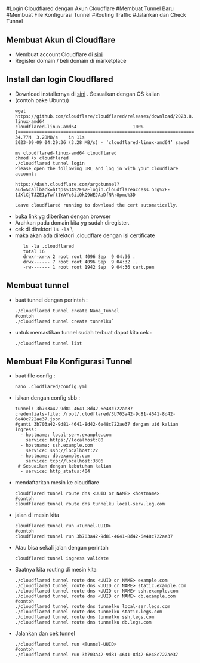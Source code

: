 #
#Login Cloudflared dengan Akun Cloudflare
#Membuat Tunnel Baru
#Membuat File Konfigurasi Tunnel
#Routing Traffic
#Jalankan dan Check Tunnel

## Membuat Akun di Cloudflare
* Membuat account Cloudflare di [sini](https://dash.cloudflare.com/sign-up)
* Register domain / beli domain di marketplace
  
## Install dan login Cloudflared
- Download installernya di [sini](https://github.com/cloudflare/cloudflared/releases?ref=kurnia.eu.orrg) . Sesuaikan dengan OS kalian
- (contoh pake Ubuntu)
  ```
  wget https://github.com/cloudflare/cloudflared/releases/download/2023.8.2/cloudflared-linux-amd64
  cloudflared-linux-amd64                     100%[===========================================================================================>]  34.77M  3.28MB/s    in 11s     
  2023-09-09 04:29:36 (3.28 MB/s) - ‘cloudflared-linux-amd64’ saved

  mv cloudflared-linux-amd64 cloudflared
  chmod +x cloudflared
  ./cloudflared tunnel login
  Please open the following URL and log in with your Cloudflare account:

  https://dash.cloudflare.com/argotunnel?aud=&callback=https%3A%2F%2Flogin.cloudflareaccess.org%2F-1JXlCjTJZE1yTwft1YAYc6iiQkQ9WEJAaDfNRr8pmc%3D

  Leave cloudflared running to download the cert automatically.
* buka link yg diberikan dengan browser
* Arahkan pada domain kita yg sudah diregister.
* cek di direktori
  `ls -la` \
* maka akan ada direktori .cloudflare dengan isi certificate
  ```
     ls -la .cloudflared
     total 16
     drwxr-xr-x 2 root root 4096 Sep  9 04:36 .
     drwx------ 7 root root 4096 Sep  9 04:32 ..
     -rw------- 1 root root 1942 Sep  9 04:36 cert.pem

## Membuat tunnel
* buat tunnel dengan perintah :
  ```
  ./cloudflared tunnel create Nama_Tunnel 
  #contoh 
  ./cloudflared tunnel create tunnelku` 
  
* untuk memastikan tunnel sudah terbuat dapat kita cek :
  ```
  ./cloudflared tunnel list

## Membuat File Konfigurasi Tunnel
* buat file config :  
  ```
  nano .clodflared/config.yml

* isikan dengan config sbb :

  ```
  tunnel: 3b703a42-9d81-4641-8d42-6e48c722ae37
  credentials-file: /root/.clodflared/3b703a42-9d81-4641-8d42-6e48c722ae37.json
  #ganti 3b703a42-9d81-4641-8d42-6e48c722ae37 dengan uid kalian
  ingress:
    - hostname: local-serv.example.com
      service: https://localhost:80
    - hostname: ssh.example.com
      service: ssh://localhost:22
    - hostname: db.example.com
      service: tcp://localhost:3306
   # Sesuaikan dengan kebutuhan kalian
    - service: http_status:404

* mendaftarkan mesin ke cloudflare
  ```
  cloudflared tunnel route dns <UUID or NAME> <hostname>
  #contoh
  cloudflared tunnel route dns tunnelku local-serv.leg.com
  
* jalan di mesin kita
  ```
  cloudflared tunnel run <Tunnel-UUID>
  #contoh
  cloudflared tunnel run 3b703a42-9d81-4641-8d42-6e48c722ae37
  
* Atau bisa sekali jalan dengan perintah  
  ```
  cloudflared tunnel ingress validate
* Saatnya kita routing di mesin kita
  ```
  ./cloudflared tunnel route dns <UUID or NAME> example.com
  ./cloudflared tunnel route dns <UUID or NAME> static.example.com
  ./cloudflared tunnel route dns <UUID or NAME> ssh.example.com
  ./cloudflared tunnel route dns <UUID or NAME> db.example.com
  #contoh
  ./cloudflared tunnel route dns tunnelku local-ser.legs.com
  ./cloudflared tunnel route dns tunnelku static.legs.com
  ./cloudflared tunnel route dns tunnelku ssh.legs.com
  ./cloudflared tunnel route dns tunnelku db.legs.com
  
* Jalankan dan cek tunnel
  ```
  ./cloudflared tunnel run <Tunnel-UUID>
  #contoh
  ./cloudflared tunnel run 3b703a42-9d81-4641-8d42-6e48c722ae37
  
